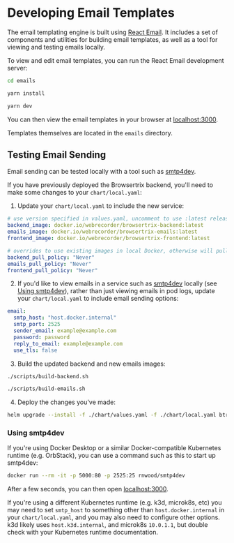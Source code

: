 # Developing Email Templates

The email templating engine is built using [React Email](https://react.email/). It includes a set of components and utilities for building email templates, as well as a tool for viewing and testing emails locally.

To view and edit email templates, you can run the React Email development server:

```sh
cd emails
```
```sh
yarn install
```
```sh
yarn dev
```

You can then view the email templates in your browser at [localhost:3000](http://localhost:3000).

Templates themselves are located in the `emails` directory.

## Testing Email Sending

Email sending can be tested locally with a tool such as [smtp4dev](https://github.com/rnwood/smtp4dev).

If you have previously deployed the Browsertrix backend, you'll need to make some changes to your `chart/local.yaml`:

1. Update your `chart/local.yaml` to include the new service:
  ```yaml hl_lines="3 8"
  # use version specified in values.yaml, uncomment to use :latest release instead
  backend_image: docker.io/webrecorder/browsertrix-backend:latest
  emails_image: docker.io/webrecorder/browsertrix-emails:latest
  frontend_image: docker.io/webrecorder/browsertrix-frontend:latest

  # overrides to use existing images in local Docker, otherwise will pull from repository
  backend_pull_policy: "Never"
  emails_pull_policy: "Never"
  frontend_pull_policy: "Never"
  ```
2. If you'd like to view emails in a service such as [smtp4dev](https://github.com/rnwood/smtp4dev) locally (see [Using smtp4dev](#using-smtp4dev)), rather than just viewing emails in pod logs, update your `chart/local.yaml` to include email sending options:
  ```yaml hl_lines="1-7"
  email:
    smtp_host: "host.docker.internal"
    smtp_port: 2525
    sender_email: example@example.com
    password: password
    reply_to_email: example@example.com
    use_tls: false
  ```
3. Build the updated backend and new emails images:
  ```sh
  ./scripts/build-backend.sh
  ```
  ```sh
  ./scripts/build-emails.sh
  ```
4. Deploy the changes you've made:
  ```sh
  helm upgrade --install -f ./chart/values.yaml -f ./chart/local.yaml btrix ./chart/
  ```

### Using smtp4dev

If you're using Docker Desktop or a similar Docker-compatible Kubernetes runtime (e.g. OrbStack), you can use a command such as this to start up smtp4dev:
```sh
docker run --rm -it -p 5000:80 -p 2525:25 rnwood/smtp4dev
```

After a few seconds, you can then open [localhost:3000](http://localhost:3000).

If you're using a different Kubernetes runtime (e.g. k3d, microk8s, etc) you may need to set `smtp_host` to something other than `host.docker.internal` in your `chart/local.yaml`, and you may also need to configure other options. k3d likely uses `host.k3d.internal`, and microk8s `10.0.1.1`, but double check with your Kubernetes runtime documentation.
